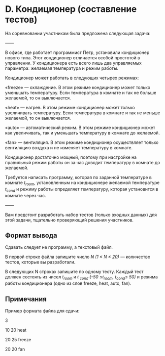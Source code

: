 # D. Кондиционер (составление тестов)

На соревновании участникам была предложена следующая задача:

——

В офисе, где работает программист Петр, установили кондиционер нового типа. Этот кондиционер отличается особой простотой
в управлении. У кондиционера есть всего лишь два управляемых параметра: желаемая температура и режим работы.

Кондиционер может работать в следующих четырех режимах:

«freeze» — охлаждение. В этом режиме кондиционер может только уменьшать температуру. Если температура в комнате и так не
больше желаемой, то он выключается.

«heat» — нагрев. В этом режиме кондиционер может только увеличивать температуру. Если температура в комнате и так не
меньше желаемой, то он выключается.

«auto» — автоматический режим. В этом режиме кондиционер может как увеличивать, так и уменьшать температуру в комнате до
желаемой.

«fan» — вентиляция. В этом режиме кондиционер осуществляет только вентиляцию воздуха и не изменяет температуру в
комнате.

Кондиционер достаточно мощный, поэтому при настройке на правильный режим работы он за час доводит температуру в комнате
до желаемой.

Требуется написать программу, которая по заданной температуре в комнате _t<sub>room</sub>_, установленным на
кондиционере желаемой температуре _t<sub>cond</sub>_ и режиму работы определяет температуру, которая установится в
комнате через час.

——

Вам предстоит разработать набор тестов (только входных данных) для этой задачи, тщательно проверяющий решения
участников.

## Формат вывода

Сдавать следует не программу, а текстовый файл.

В первой строке файла запишите число _N (1 ≤ N ≤ 20)_ — количество тестов, которые вы разработали.

В следующих N строках запишите по одному тесту. Каждый тест должен состоять из чисел _t<sub>room</sub>_ и _t<sub>
cond</sub>_ _(-50 ≤t<sub>room</sub>, t<sub>cond</sub>≤ 50)_ и режима работы кондиционера (одно из слов freeze, heat,
auto, fan).

## Примечания

Пример формата файла для сдачи:

3

10 20 heat

20 25 freeze

20 20 fan

